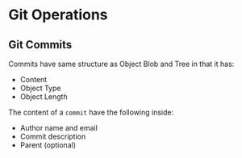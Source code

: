 # **Git Operations**

## **Git Commits**

Commits have same structure as Object Blob and Tree in that it has:
  * Content
  * Object Type
  * Object Length

The content of a `commit` have the following inside:
  * Author name and email
  * Commit description
  * Parent (optional)


